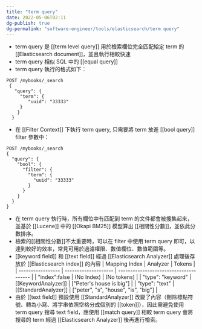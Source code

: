 ```yaml
---
title: "term query"
date: 2022-05-06T02:11
dg-publish: true
dg-permalink: "software-engineer/tools/elasticsearch/term query"
---
```

- term query 是 [[term level query]] 用於檢索欄位完全匹配給定 term 的[[Elasticsearch document]]，並且執行相較快速
- term query 相似 SQL 中的 [[equal query]]
- term query 執行的格式如下：
```
POST /mybooks/_search
 {
   "query": {
	 "term": {
	    "uuid": "33333"
	 }
    }
  }
```
- 在 [[Filter Context]] 下執行 term query, 只需要將 term 放進 [[bool query]] filter 參數中：
```
POST /mybooks/_search
{
  "query": {
    "bool": {
	  "filter": {
	    "term": {
		  "uuid": "33333"
		}
	  }
	}
  }
}
```
- 在 term query 執行時，所有欄位中有匹配到 term 的文件都會被搜集起來，並基於 [[Lucene]] 中的 [[Okapi BM25]] 模型算出 [[相關性分數]]，並依此分數排序。
- 檢索的[[相關性分數]]不太重要時，可以在 filter 中使用 term query 即可，以達到較好的效率，常見可用於過濾權限、數值欄位、數值範圍等。
- [[keyword field]] 和 [[text field]] 經過 [[Elasticsearch Analyzer]] 處理後存放於 [[Elasticsearch index]] 的內容
| Mapping Index     | Analyzer             | Tokens                                 |
| ----------------- | -------------------- | -------------------------------------- |
| "index":false     | (No Index)           | (No tokens)                            |
| "type": "keyword" | [[KeywordAnalyzer]]  | \["Peter's house is big"\]             |
| "type": "text"    | [[StandardAnalyzer]] | \["peter", "s", "house", "is", "big"\] |
- 由於 [[text field]] 預設使用 [[StandardAnalyzer]] 改變了內容（刪除標點符號、轉為小寫、將字串依照空格分成個別的 [[token]]），因此需避免使用 term query 搜尋 text field，應使用 [[match query]]  相較 term query 會將搜尋的 term 經過 [[Elasticsearch Analyzer]] 後再進行檢索。